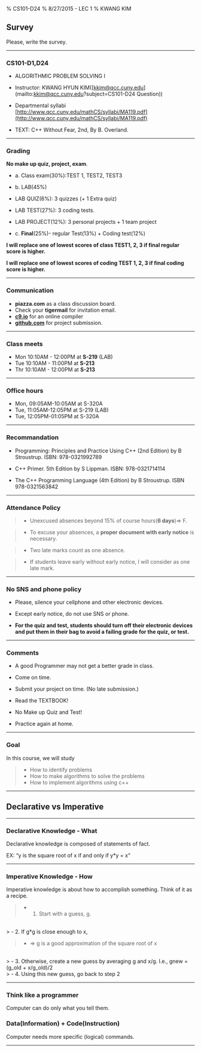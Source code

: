 % CS101-D24
% 8/27/2015 - LEC 1
% KWANG KIM



## Survey
<style type="text/css">
p { text-align: left; }
</style>
<style type="text/css">
li { text-align: left; }
</style>

Please, write the survey.

-----------

### CS101-D1,D24 

- ALGORITHMIC PROBLEM SOLVING I

- Instructor: KWANG HYUN KIM([kkim@qcc.cuny.edu](mailto:kkim@qcc.cuny.edu?subject=CS101-D24 Question))
- Departmental syllabi
[http://www.qcc.cuny.edu/mathCS/syllabi/MA119.pdf](http://www.qcc.cuny.edu/mathCS/syllabi/MA119.pdf)

- TEXT: C++ Without Fear, 2nd,  By B. Overland.


------------


### Grading

**No make up quiz, project, exam**.

- a. Class exam(30%):TEST 1, TEST2, TEST3

- b. LAB(45%)
 - LAB QUIZ(6%): 3 quizzes (+ 1 Extra quiz)
 - LAB TEST(27%): 3 coding tests.
 - LAB PROJECT(12%): 3 personal projects + 1 team project

- c. **Final**(25%)- regular Test(13%) + Coding test(12%)


**I will replace one of lowest scores of class TEST1, 2, 3 if final regular score is higher.**

**I will replace one of lowest scores of coding TEST 1, 2, 3 if final coding score is higher.**

------------

### Communication

- **piazza.com** as a class discussion board. 
- Check your **tigermail** for invitation email. 
- [**c9.io**](https://c9.io) for an online compiler
- [**github.com**](http://www.github.com) for project submission.

---------------

### Class meets
- Mon 10:10AM - 12:00PM at **S-219** (LAB)
- Tue 10:10AM - 11:00PM at **S-213**
- Thr 10:10AM - 12:00PM at **S-213**

-----------------

### Office hours
- Mon, 09:05AM-10:05AM at S-320A
- Tue, 11:05AM-12:05PM at S-219 (LAB)
- Tue, 12:05PM-01:05PM at S-320A

---------------

### Recommandation
- Programming: Principles and Practice Using C++ (2nd Edition) by B Stroustrup. ISBN: 978-0321992789

- C++ Primer. 5th Edition by S Lippman. ISBN: 978-0321714114

- The C++ Programming Language (4th Edition) by B Stroustrup.   ISBN 978-0321563842

-----------------

### **Attendance Policy**

> - Unexcused absences beyond 15% of course hours(**6 days**)=> F.

> - To excuse your absences, a **proper document with early notice** is necessary.

> - Two late marks count as one absence.

> - If students leave early without early notice, I will consider as one late mark.

----------------

### No SNS and phone policy

- Please, silence your cellphone and other electronic devices. 

- Except early notice, do not use SNS or phone.

- **For the quiz and test, students should turn off their electronic devices and put them in their bag to avoid a failing grade for the quiz, or test.**

---------

### Comments

- A good Programmer may not get a better grade in class.

- Come on time.

- Submit your project on time. (No late submission.)

- Read the TEXTBOOK!

- No Make up Quiz and Test!

- Practice again at home.

---------------

### Goal

In this course, we will study

> - How to identify problems
> - How to make algorithms to solve the problems
> - How to implement algorithms using c++

-----------

## Declarative vs Imperative

--------------

### Declarative Knowledge - What

Declarative knowledge is composed of statements of fact.

EX: “y is the square root of x if and only if y*y = x”

-------------

### Imperative Knowledge - How

Imperative knowledge is about how to accomplish something. Think
of it as a recipe.

> - 1. Start with a guess, g.
<br>
> - 2. If g*g is close enough to x,

> - => g is a good approximation of the square root of x
<br>
> - 3. Otherwise, create a new guess by averaging g and x/g.
I.e., gnew = (g_old + x/g_old)/2
<br>
> - 4. Using this new guess, go back to step 2

-------------

### Think like a programmer

Computer can do only what you tell them.

<h3>
Data(Information) + Code(Instruction)          
</h3>

Computer needs more specific (logical) commands.

------------------


